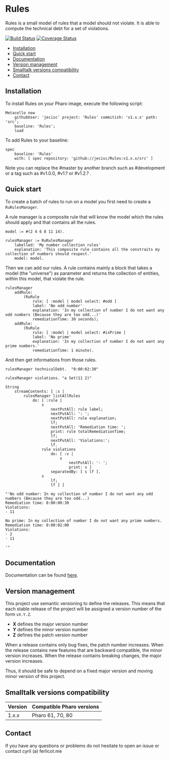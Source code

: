 # Rules

Rules is a small model of rules that a model should not violate. It is able to compute the technical debt for a set of violations.

[![Build Status](https://travis-ci.org/jecisc/Rules.svg?branch=master)](https://travis-ci.org/jecisc/Rules) [![Coverage Status](https://coveralls.io/repos/github/jecisc/Rules/badge.svg)](https://coveralls.io/github/jecisc/Rules)

  - [Installation](#installation)
  - [Quick start](#quick-start)
  - [Documentation](#documentation)
  - [Version management](#version-management)
  - [Smalltalk versions compatibility](#smalltalk-versions-compatibility)
  - [Contact](#contact)

## Installation

To install Rules on your Pharo image, execute the following script: 

```Smalltalk
Metacello new
	githubUser: 'jecisc' project: 'Rules' commitish: 'v1.x.x' path: 'src';
	baseline: 'Rules';
	load
```

To add Rules to your baseline:

```Smalltalk
spec
	baseline: 'Rules'
	with: [ spec repository: 'github://jecisc/Rules:v1.x.x/src' ]
```

Note you can replace the #master by another branch such as #development or a tag such as #v1.0.0, #v1.? or #v1.2.? .

## Quick start

To create a batch of rules to run on a model you first need to create a `RuRulesManager`.

A rule manager is a composite rule that will know the model which the rules should apply and that contains all the rules.

```Smalltalk
model := #(2 4 6 8 11 14).

rulesManager := RuRulesManager
	labelled: 'My number collection rules'
	explanation: 'This composite rule contains all the constraits my collection of numbers should respect.'
	model: model.
```

Then we can add our rules. A rule contains mainly a block that takes a model (the "universe") as parameter and returns the collection of entities, within this model, that violate the rule.

```Smalltalk
rulesManager
	addRule:
		(RuRule
			rule: [ :model | model select: #odd ]
			label: 'No odd number'
			explanation: 'In my collection of number I do not want any odd numbers (Because they are too odd...)'
			remediationTime: 30 seconds);
	addRule:
		(RuRule
			rule: [ :model | model select: #isPrime ]
			label: 'No prime'
			explanation: 'In my collection of number I do not want any prime numbers.'
			remediationTime: 1 minute).
```

And then get informations from those rules.

```Smalltalk
rulesManager technicalDebt.  "0:00:02:30"

rulesManager violations. "a Set(11 2)"

String
	streamContents: [ :s | 
		rulesManager listAllRules
			do: [ :rule | 
				s
					nextPutAll: rule label;
					nextPutAll: ': ';
					nextPutAll: rule explanation;
					lf;
					nextPutAll: 'Remediation time: ';
					print: rule totalRemediationTime;
					lf;
					nextPutAll: 'Violations:';
					lf.
				rule violations
					do: [ :v | 
						s
							nextPutAll: '- ';
							print: v ]
					separatedBy: [ s lf ].
				s
					lf;
					lf ] ]

"'No odd number: In my collection of number I do not want any odd numbers (Because they are too odd...)
Remediation time: 0:00:00:30
Violations:
- 11

No prime: In my collection of number I do not want any prime numbers.
Remediation time: 0:00:02:00
Violations:
- 2
- 11

'"
```

## Documentation

Documentation can be found [here](documentation/Documentation.md).

## Version management 

This project use semantic versioning to define the releases. This means that each stable release of the project will be assigned a version number of the form `vX.Y.Z`. 

- **X** defines the major version number
- **Y** defines the minor version number 
- **Z** defines the patch version number

When a release contains only bug fixes, the patch number increases. When the release contains new features that are backward compatible, the minor version increases. When the release contains breaking changes, the major version increases. 

Thus, it should be safe to depend on a fixed major version and moving minor version of this project.

## Smalltalk versions compatibility

| Version 	| Compatible Pharo versions 	|
|-------------	|---------------------------	|
| 1.x.x       	| Pharo 61, 70, 80		|

## Contact

If you have any questions or problems do not hesitate to open an issue or contact cyril (a) ferlicot.me 
